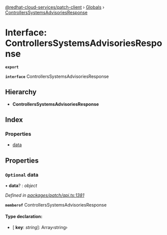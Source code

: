 [@redhat-cloud-services/patch-client](../README.md) › [Globals](../globals.md) › [ControllersSystemsAdvisoriesResponse](controllerssystemsadvisoriesresponse.md)

# Interface: ControllersSystemsAdvisoriesResponse

**`export`** 

**`interface`** ControllersSystemsAdvisoriesResponse

## Hierarchy

* **ControllersSystemsAdvisoriesResponse**

## Index

### Properties

* [data](controllerssystemsadvisoriesresponse.md#optional-data)

## Properties

### `Optional` data

• **data**? : *object*

*Defined in [packages/patch/api.ts:1381](https://github.com/RedHatInsights/javascript-clients/blob/c0f4325/packages/patch/api.ts#L1381)*

**`memberof`** ControllersSystemsAdvisoriesResponse

#### Type declaration:

* \[ **key**: *string*\]: Array‹string›

